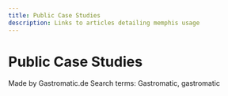 ```yaml
---
title: Public Case Studies
description: Links to articles detailing memphis usage
---
```

<script setup>
import Embed from 'docs/components/Embed.vue'
</script>
# Public Case Studies

<Embed url="https://medium.com/gastromatic/synchronizing-data-using-memphis-dev-a-case-study-2e6e9a7b5512" />
Made by Gastromatic.de

<Embed url="https://memphis.dev/blog/how-kela-is-using-memphis-dev-for-real-time-cyber-threats-identification/"/>
Search terms: Gastromatic, gastromatic

